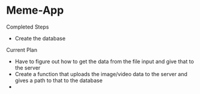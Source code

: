 # Meme-App

Completed Steps
- Create the database

Current Plan
- Have to figure out how to get the data from the file input and give that to the server 
- Create a function that uploads the image/video data to the server and gives a path to that to the database
- 
 